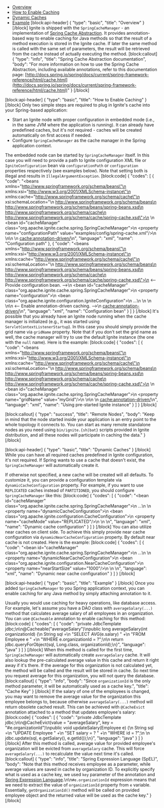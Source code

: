 * [Overview](#overview)
* [How to Enable Caching](#how-to-enable-caching)
* [Dynamic Caches](##dynamic-caches)
* [Example](#example)
[block:api-header]
{
  "type": "basic",
  "title": "Overview"
}
[/block]
Ignite is shipped with the `SpringCacheManager` - an implementation of [Spring Cache Abstraction](http://docs.spring.io/spring/docs/current/spring-framework-reference/html/cache.html). It provides annotation-based way to enable caching for Java methods so that the result of a method execution is stored in the Ignite cache. If later the same method is called with the same set of parameters, the result will be retrieved from the cache instead of actually executing the method.
[block:callout]
{
  "type": "info",
  "title": "Spring Cache Abstraction documentation",
  "body": "For more information on how to use the Spring Cache Abstraction, including available annotations, refer to this documentation page: [http://docs.spring.io/spring/docs/current/spring-framework-reference/html/cache.html](http://docs.spring.io/spring/docs/current/spring-framework-reference/html/cache.html)"
}
[/block]

[block:api-header]
{
  "type": "basic",
  "title": "How to Enable Caching"
}
[/block]
Only two simple steps are required to plug in Ignite's cache into your Spring-based application:
* Start an Ignite node with proper configuration in embedded mode (i.e., in the same JVM where the application is running). It can already have predefined caches, but it's not required - caches will be created automatically on first access if needed.
* Configure `SpringCacheManager` as the cache manager in the Spring application context.

The embedded node can be started by `SpringCacheManager` itself. In this case you will need to provide a path to Ignite configuration XML file or `IgniteConfiguration` bean via `configurationPath` or `configuration` properties respectively (see examples below). Note that setting both is illegal and results in `IllegalArgumentException`.
[block:code]
{
  "codes": [
    {
      "code": "<beans xmlns=\"http://www.springframework.org/schema/beans\"\n       xmlns:xsi=\"http://www.w3.org/2001/XMLSchema-instance\"\n       xmlns:cache=\"http://www.springframework.org/schema/cache\"\n       xsi:schemaLocation=\"\n         http://www.springframework.org/schema/beans\n         http://www.springframework.org/schema/beans/spring-beans.xsd\n         http://www.springframework.org/schema/cache\n         http://www.springframework.org/schema/cache/spring-cache.xsd\">\n    <!-- Provide configuration file path. -->\n    <bean id=\"cacheManager\" class=\"org.apache.ignite.cache.spring.SpringCacheManager\">\n        <property name=\"configurationPath\" value=\"examples/config/spring-cache.xml\"/>\n    </bean>\n\n    <!-- Enable annotation-driven caching. -->\n    <cache:annotation-driven/>\n</beans>",
      "language": "xml",
      "name": "Configuration path"
    },
    {
      "code": "<beans xmlns=\"http://www.springframework.org/schema/beans\"\n       xmlns:xsi=\"http://www.w3.org/2001/XMLSchema-instance\"\n       xmlns:cache=\"http://www.springframework.org/schema/cache\"\n       xsi:schemaLocation=\"\n         http://www.springframework.org/schema/beans\n         http://www.springframework.org/schema/beans/spring-beans.xsd\n         http://www.springframework.org/schema/cache\n         http://www.springframework.org/schema/cache/spring-cache.xsd\">\n    <-- Provide configuration bean. -->\n    <bean id=\"cacheManager\" class=\"org.apache.ignite.cache.spring.SpringCacheManager\">\n        <property name=\"configuration\">\n            <bean class=\"org.apache.ignite.configuration.IgniteConfiguration\">\n                 ...\n            </bean>\n        </property>\n    </bean>\n\n    <-- Enable annotation-driven caching. -->\n    <cache:annotation-driven/>\n</beans>",
      "language": "xml",
      "name": "Configuration bean"
    }
  ]
}
[/block]
It's possible that you already have an Ignite node running when the cache manager is initialized (e.g., it was started using `ServletContextListenerStartup`). In this case you should simply provide the grid name via `gridName` property. Note that if you don't set the grid name as well, the cache manager will try to use the default Ignite instance (the one with the `null` name). Here is the example:
[block:code]
{
  "codes": [
    {
      "code": "<beans xmlns=\"http://www.springframework.org/schema/beans\"\n       xmlns:xsi=\"http://www.w3.org/2001/XMLSchema-instance\"\n       xmlns:cache=\"http://www.springframework.org/schema/cache\"\n       xsi:schemaLocation=\"\n         http://www.springframework.org/schema/beans\n         http://www.springframework.org/schema/beans/spring-beans.xsd\n         http://www.springframework.org/schema/cache\n         http://www.springframework.org/schema/cache/spring-cache.xsd\">\n    <!-- Provide grid name. -->\n    <bean id=\"cacheManager\" class=\"org.apache.ignite.cache.spring.SpringCacheManager\">\n        <property name=\"gridName\" value=\"myGrid\"/>\n    </bean>\n\n    <!-- Enable annotation-driven caching. -->\n    <cache:annotation-driven/>\n</beans>",
      "language": "xml",
      "name": "Using pre-started Ignite instance"
    }
  ]
}
[/block]

[block:callout]
{
  "type": "success",
  "title": "Remote Nodes",
  "body": "Keep in mind that the node started inside your application is an entry point to the whole topology it connects to. You can start as many remote standalone nodes as you need using `bin/ignite.{sh|bat}` scripts provided in Ignite distribution, and all these nodes will participate in caching the data."
}
[/block]

[block:api-header]
{
  "type": "basic",
  "title": "Dynamic Caches"
}
[/block]
While you can have all required caches predefined in Ignite configuration, it's not required. If Spring wants to use a cache that doesn't exist, the `SpringCacheManager` will automatically create it.

If otherwise not specified, a new cache will be created will all defaults. To customize it, you can provide a configuration template via `dynamicCacheConfiguration` property. For example, if you want to use `REPLICATED` caches instead of `PARTITIONED`, you should configure `SpringCacheManager` like this:
[block:code]
{
  "codes": [
    {
      "code": "<bean id=\"cacheManager\" class=\"org.apache.ignite.cache.spring.SpringCacheManager\">\n    ...\n  \n    <property name=\"dynamicCacheConfiguration\">\n        <bean class=\"org.apache.ignite.configuration.CacheConfiguration\">\n            <property name=\"cacheMode\" value=\"REPLICATED\"/>\n        </bean>\n    </property>\n</bean>",
      "language": "xml",
      "name": "Dynamic cache configuration"
    }
  ]
}
[/block]
You can also utilize near caches on client side. To achieve this simply provide near cache configuration via `dynamicNearCacheConfiguration` property. By default near cache is not created. Here is the example:
[block:code]
{
  "codes": [
    {
      "code": "<bean id=\"cacheManager\" class=\"org.apache.ignite.cache.spring.SpringCacheManager\">\n    ...\n  \n    <property name=\"dynamicNearCacheConfiguration\">\n        <bean class=\"org.apache.ignite.configuration.NearCacheConfiguration\">\n            <property name=\"nearStartSize\" value=\"1000\"/>\n        </bean>\n    </property>\n</bean>",
      "language": "xml",
      "name": "Dynamic near cache configuration"
    }
  ]
}
[/block]

[block:api-header]
{
  "type": "basic",
  "title": "Example"
}
[/block]
Once you added `SpringCacheManager` to you Spring application context, you can enable caching for any Java method by simply attaching annotation to it.

Usually you would use caching for heavy operations, like database access. For example, let's assume you have a DAO class with `averageSalary(...)` method that calculates average salary of all employees in an organization. You can use `@Cacheable` annotation to enable caching for this method:
[block:code]
{
  "codes": [
    {
      "code": "private JdbcTemplate jdbc;\n\n@Cacheable(\"averageSalary\")\npublic long averageSalary(int organizationId) {\n    String sql =\n        \"SELECT AVG(e.salary) \" +\n        \"FROM Employee e \" +\n        \"WHERE e.organizationId = ?\";\n\n    return jdbc.queryForObject(sql, Long.class, organizationId);\n}",
      "language": "java"
    }
  ]
}
[/block]
When this method is called for the first time, `SpringCacheManager` will automatically create `averageSalary` cache. It will also lookup the pre-calculated average value in this cache and return it right away if it's there. If the average for this organization is not calculated yet, the method will be called and the result will be stored in cache. So next time you request average for this organization, you will not query the database.
[block:callout]
{
  "type": "info",
  "body": "Since `organizationId` is the only method parameter, it will be automatically used as a cache key.",
  "title": "Cache Key"
}
[/block]
If the salary of one of the employees is changed, you may want to remove the average value for the organization this employee belongs to, because otherwise `averageSalary(...)` method will return obsolete cached result. This can be achieved with `@CacheEvict` annotation attached to a method that updates employee's salary:
[block:code]
{
  "codes": [
    {
      "code": "private JdbcTemplate jdbc;\n\n@CacheEvict(value = \"averageSalary\", key = \"#e.organizationId\")\npublic void updateSalary(Employee e) {\n    String sql =\n        \"UPDATE Employee \" +\n        \"SET salary = ? \" +\n        \"WHERE id = ?\";\n  \n    jdbc.update(sql, e.getSalary(), e.getId());\n}",
      "language": "java"
    }
  ]
}
[/block]
After this method is called, average value for provided employee's organization will be evicted from `averageSalary` cache. This will force `averageSalary(...)` to recalculate the value next time it's called.
[block:callout]
{
  "type": "info",
  "title": "Spring Expression Language (SpEL)",
  "body": "Note that this method receives employee as a parameter, while average values are saved in cache by organization ID. To explicitly specify what is used as a cache key, we used `key` parameter of the annotation and [Spring Expression Language](http://docs.spring.io/spring/docs/current/spring-framework-reference/html/expressions.html).\n\n`#e.organizationId` expression means that we need to extract the value of `organizationId` property from `e` variable. Essentially, `getOrganizationId()` method will be called on provided employee object and the returned value will be used as the cache key."
}
[/block]